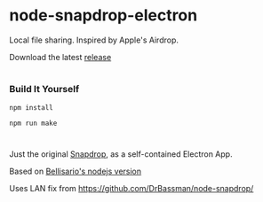 # node-snapdrop-electron

Local file sharing. Inspired by Apple's Airdrop.

Download the latest [release](https://github.com/JustSch/node-snapdrop-electron/releases/latest)

#
### Build It Yourself

```bash
npm install
```

```bash
npm run make
```
#

Just the original [Snapdrop](https://github.com/RobinLinus/Snapdrop), as a self-contained Electron App.

Based on [Bellisario's nodejs version](https://github.com/Bellisario/node-snapdrop)

Uses LAN fix from https://github.com/DrBassman/node-snapdrop/


